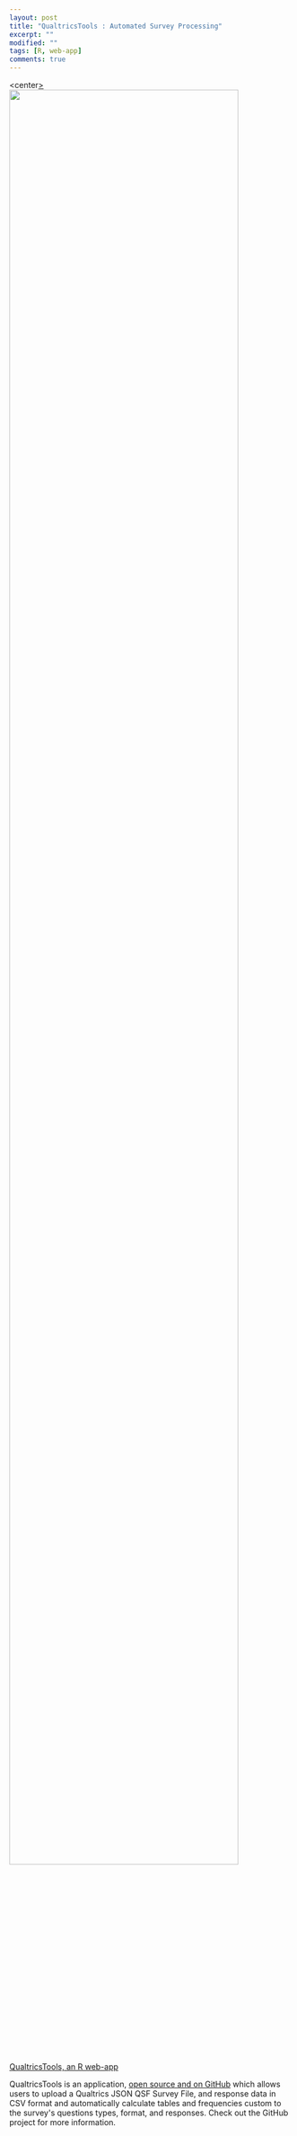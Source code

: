 ```yaml
---
layout: post
title: "QualtricsTools : Automated Survey Processing"
excerpt: ""
modified: ""
tags: [R, web-app]
comments: true
---
```


<center<a href="https://github.com/ctesta01/QualtricsTools">>
<img src="{{ site.url }}/img/2017-03-17/QualtricsTools.png" width="90%">
<br>
<span class='image-credit'>QualtricsTools, an R web-app</span></a>
</center>

QualtricsTools is an application, [open source and on GitHub](https://github.com/ctesta01/QualtricsTools)
which allows users to upload a Qualtrics JSON QSF Survey File, and response data
in CSV format and automatically calculate tables and frequencies custom to the survey's
questions types, format, and responses. Check out the GitHub project for more information.
